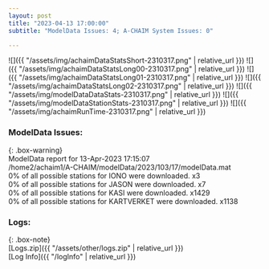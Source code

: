 ```yaml
---
layout: post
title: "2023-04-13 17:00:00"
subtitle: "ModelData Issues: 4; A-CHAIM System Issues: 0"

---
```


![]({{ "/assets/img/achaimDataStatsShort-2310317.png" | relative_url }})
![]({{ "/assets/img/achaimDataStatsLong00-2310317.png" | relative_url }})
![]({{ "/assets/img/achaimDataStatsLong01-2310317.png" | relative_url }})
![]({{ "/assets/img/achaimDataStatsLong02-2310317.png" | relative_url }})
![]({{ "/assets/img/modelDataDataStats-2310317.png" | relative_url }})
![]({{ "/assets/img/modelDataStationStats-2310317.png" | relative_url }})
![]({{ "/assets/img/achaimRunTime-2310317.png" | relative_url }})


### ModelData Issues:  
  
{: .box-warning}  
 ModelData report for 13-Apr-2023 17:15:07   
 /home2/achaim1/A-CHAIM/modelData/2023/103/17/modelData.mat   
 0% of all possible stations for IONO were downloaded. x3   
 0% of all possible stations for JASON were downloaded. x7   
 0% of all possible stations for KASI were downloaded. x1429   
 0% of all possible stations for KARTVERKET were downloaded. x1138   
  


### Logs:  
  
{: .box-note}  
[Logs.zip]({{ "/assets/other/logs.zip" | relative_url }})  
[Log Info]({{ "/logInfo" | relative_url }})  
